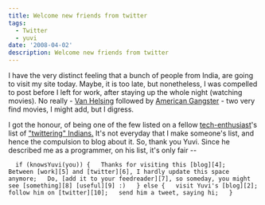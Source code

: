 ```yaml
---
title: Welcome new friends from twitter
tags:
  - Twitter
  - yuvi
date: '2008-04-02'
description: Welcome new friends from twitter
---
```


I have the very distinct feeling that a bunch of people from India, are going to visit my site today. Maybe, it is too late, but nonetheless, I was compelled to post before I left for work, after staying up the whole night (watching movies). No really - [Van Helsing][0] followed by [American Gangster][1] - two very find movies, I might add, but I digress.

I got the honour, of being one of the few listed on a fellow [tech-enthusiast][2]'s list of ["twittering" Indians.][3] It's not everyday that I make someone's list, and hence the compulsion to blog about it. So, thank you Yuvi. Since he described me as a programmer, on his list, it's only fair --

`  
if (knowsYuvi(you)) {  
Thanks for visiting this [blog][4];  
Between [work][5] and [twitter][6], I hardly update this space anymore;  
Do, [add it to your feedreader][7], so someday, you might see [something][8] [useful][9] :)  
} else {  
visit Yuvi's [blog][2];  
follow him on [twitter][10];  
send him a tweet, saying hi;  
}  
`


[0]: http://www.imdb.com/title/tt0338526/
[1]: http://www.imdb.com/title/tt0765429/
[2]: http://blog.yuvisense.net/
[3]: http://blog.yuvisense.net/indians-on-twitter/
[4]: http://shvelmur.com
[5]: http://redback.com
[6]: http://twitter.com/shvelmur
[7]: http://shvelmur.com/feed/
[8]: http://shvelmur.com/2008/01/16/ipod-touch-downgrade-from-113-to-111/
[9]: http://shvelmur.com/2007/10/09/sting-by-a-bee/
[10]: http://twitter.com/yuvipanda